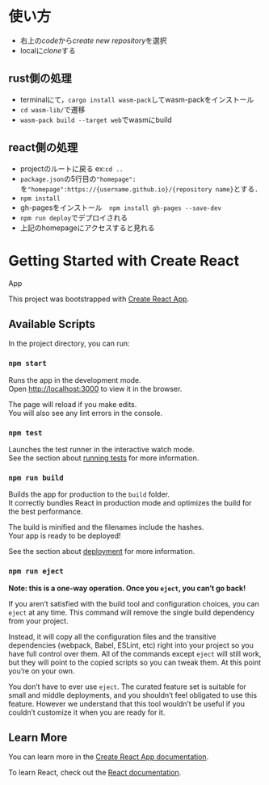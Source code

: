 # 使い方
- 右上の*code*から*create new repository*を選択
- localに*clone*する
## rust側の処理
- terminalにて，`cargo install wasm-pack`してwasm-packをインストール
- `cd wasm-lib/`で遷移
- `wasm-pack build --target web`でwasmにbuild

## react側の処理
- projectのルートに戻る ex:`cd ..`
- `package.json`の5行目の`"homepage":`を`"homepage":https://{username.github.io}/{repository name}`とする．
- `npm install`
- gh-pagesをインストール　`npm install gh-pages --save-dev`
- `npm run deploy`でデプロイされる
- 上記のhomepageにアクセスすると見れる



# Getting Started with Create React 
App

This project was bootstrapped with [Create React App](https://github.com/facebook/create-react-app).

## Available Scripts

In the project directory, you can run:

### `npm start`

Runs the app in the development mode.\
Open [http://localhost:3000](http://localhost:3000) to view it in the browser.

The page will reload if you make edits.\
You will also see any lint errors in the console.

### `npm test`

Launches the test runner in the interactive watch mode.\
See the section about [running tests](https://facebook.github.io/create-react-app/docs/running-tests) for more information.

### `npm run build`

Builds the app for production to the `build` folder.\
It correctly bundles React in production mode and optimizes the build for the best performance.

The build is minified and the filenames include the hashes.\
Your app is ready to be deployed!

See the section about [deployment](https://facebook.github.io/create-react-app/docs/deployment) for more information.

### `npm run eject`

**Note: this is a one-way operation. Once you `eject`, you can’t go back!**

If you aren’t satisfied with the build tool and configuration choices, you can `eject` at any time. This command will remove the single build dependency from your project.

Instead, it will copy all the configuration files and the transitive dependencies (webpack, Babel, ESLint, etc) right into your project so you have full control over them. All of the commands except `eject` will still work, but they will point to the copied scripts so you can tweak them. At this point you’re on your own.

You don’t have to ever use `eject`. The curated feature set is suitable for small and middle deployments, and you shouldn’t feel obligated to use this feature. However we understand that this tool wouldn’t be useful if you couldn’t customize it when you are ready for it.

## Learn More

You can learn more in the [Create React App documentation](https://facebook.github.io/create-react-app/docs/getting-started).

To learn React, check out the [React documentation](https://reactjs.org/).
